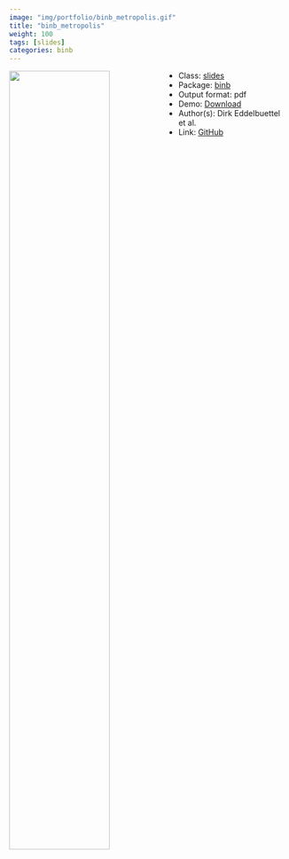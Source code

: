 ```yaml
---
image: "img/portfolio/binb_metropolis.gif"
title: "binb_metropolis"
weight: 100
tags: [slides]
categories: binb
---
```




<!--more-->

<p><a href="../../img/portfolio/binb_metropolis.gif"><img class = "jf-image-shadow" src="../../img/portfolio/binb_metropolis.gif" width="60%"  align="left"></a></p>

- Class: [slides](../../tags/slides)
- Package: [binb](binb)
- Output format: pdf
- Demo: [Download](https://eddelbuettel.github.io/binb/metropolis_minimal.pdf)
- Author(s): Dirk Eddelbuettel et al.
- Link: [GitHub](https://github.com/eddelbuettel/binb)


